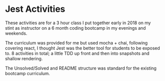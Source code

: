 # Jest Activities

These activities are for a 3 hour class I put together early in 2018 on my stint as instructor on a 6 month coding bootcamp in my evenings and weekends.

The curriculum was provided for me but used mocha + chai, following covering react, I thought Jest was the better tool for students to be exposed to. 8 activities in total; a little TDD up front and then into snapshots and shallow rendering.

The Unsolved/Solved and README structure was standard for the existing bootcamp curriculum.